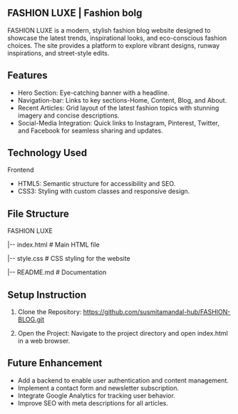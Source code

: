 
## FASHION LUXE | Fashion bolg

FASHION LUXE is a modern, stylish fashion blog website designed to showcase the latest trends, inspirational looks, and eco-conscious fashion choices. The site provides a platform to explore vibrant designs, runway inspirations, and street-style edits.




## Features

- Hero Section: Eye-catching banner with a headline.
- Navigation-bar: Links to key sections-Home, Content, Blog, and About.
- Recent Articles: Grid layout of the latest fashion topics with stunning imagery and concise descriptions.
- Social-Media Integration: Quick links to Instagram, Pinterest, Twitter, and Facebook for seamless sharing and updates.


## Technology Used
Frontend

- HTML5: Semantic structure for accessibility and SEO.
- CSS3: Styling with custom classes and responsive design.




## File Structure
FASHION LUXE

|-- index.html    # Main HTML file

|-- style.css          # CSS styling for the website


|-- README.md          # Documentation
## Setup Instruction
1. Clone the Repository: https://github.com/susmitamandal-hub/FASHION-BLOG.git

2. Open the Project: Navigate to the project directory and open index.html in a web browser.


## Future Enhancement
- Add a backend to enable user authentication and content management.
- Implement a contact form and newsletter subscription.
- Integrate Google Analytics for tracking user behavior.
- Improve SEO with meta descriptions for all articles.
